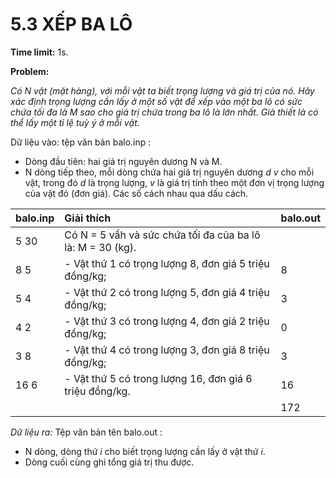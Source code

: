 # 5.3 XẾP BA LÔ

**Time limit:** 1s.

**Problem:** 

*Có N vật (mặt hàng), với mỗi vật ta biết trọng lượng và giá trị của nó. Hãy xác định trọng lượng cần lấy ở một số vật để xếp vào một ba lô có sức chứa tối đa là M sao cho giá trị chứa trong ba lô là lớn nhất. Giả thiết là có thể lấy một tỉ lệ tuỳ ý ở mỗi vật.*

Dữ liệu vào: tệp văn bản balo.inp :

- Dòng đầu tiên: hai giá trị nguyên dương N và M.
- N dòng tiếp theo, mỗi dòng chứa hai giá trị nguyên dương *d v* cho mỗi vật, trong đó *d* là trọng lượng, *v* là giá trị tính theo một đơn vị trọng lượng của vật đó (đơn giá). Các số cách nhau qua dấu cách.

| balo.inp| Giải thích |balo.out|
|:----|:-----|:-----|
|5 30  | Có N = 5 vẩh và sức chứa tối đa của ba lô là: M = 30 (kg). ||
|8 5|- Vật thứ 1 có trọng lượng 8, đơn giá 5 triệu đồng/kg; |8|
|5 4|- Vật thứ 2 có trong lượng 5, đơn giá 4 triệu đồng/kg;|3|
|4 2|- Vật thứ 3 có trong lượng 4, đơn giá 2 triệu đồng/kg;|0|
|3 8|- Vật thứ 4 có trong lượng 3, đơn giá 8 triệu đồng/kg;|3|
|16 6|- Vật thứ 5 có trong lượng 16, đơn giá 6 triệu đồng/kg.|16|
|||172|

*Dữ liệu ra:* Tệp văn bản tên balo.out :

- N dòng, dòng thứ *i* cho biết trọng lượng cần lấy ở vật thứ *i*.
- Dòng cuối cùng ghi tổng giá trị thu được.

#

